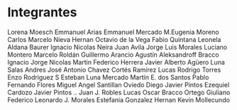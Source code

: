# Integrantes

Lorena Moesch
Emmanuel Arias
Emmanuel Mercado
M.Eugenia Moreno
Carlos Marcelo Nieva
Hernan Octavio de la Vega
Fabio Quintana
Leonela Aldana Baurer
Ignacio Nicolas Neira
Juan Avila
Jorge Luis Morales
Luciano Montero
Marcelo Roldán
Guillermo Arancio
Agustín Aleksandroff
Bracco Ignacio
Jorge Nicolas Martin
Federico Herrera
Javier Alberto Agüero
Luna Salas Andres 
José Antonio Chavez
Cortés Ramírez Lucas
Rodrigo Torres
Enzo Rodriguez S
Esteban Luna Mercado
Martín E. dos Santos
Pablo Fernando Flores
Miguel Angel Santillan
Oviedo Diego
Javier Pintos
Ezequiel Cardozo
Javier Pintos ..
Juan J. Robles
Lucas Oscar Bracco
Ortego Giuliano Federico
Leonardo J. Morales
Estefania Gonzalez
Hernan Kevin Mollecundo
